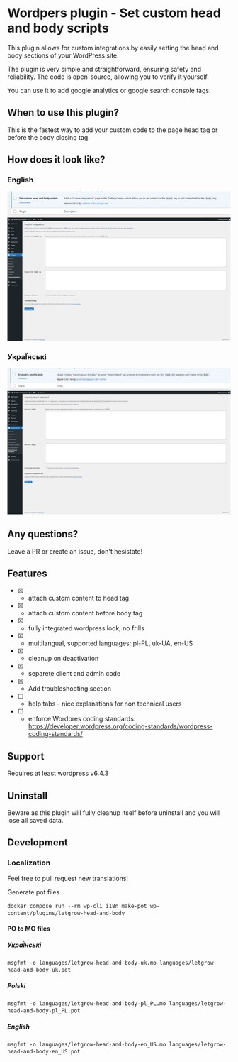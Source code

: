 # Wordpers plugin - Set custom head and body scripts

This plugin allows for custom integrations by easily setting the head and body sections of your WordPress site.

The plugin is very simple and straightforward, ensuring safety and reliability. The code is open-source, allowing you to verify it yourself.

You can use it to add google analytics or google search console tags.

## When to use this plugin?

This is the fastest way to add your custom code to the page head tag or before the body closing tag.

## How does it look like?

### English

![Acivate pluing on plugin list - english](./readme-images/en-plugin-active.png)
![Plugin admin dashboard - english](./readme-images/en-admin-page.png)

### УкраЇнські

![Активувати плагін у списку плагінів](./readme-images/uk-plugin-active.png)
![Панель адміністратора плагінів](./readme-images/uk-admin-page.png)

## Any questions?

Leave a PR or create an issue, don't hesistate!

## Features

- [x] - attach custom content to head tag
- [x] - attach custom content before body tag
- [x] - fully integrated wordpress look, no frills
- [x] - multilangual, supported languages: pl-PL, uk-UA, en-US
- [x] - cleanup on deactivation
- [x] - separete client and admin code
- [x] - Add troubleshooting section
- [ ] - help tabs - nice explanations for non technical users
- [ ] - enforce Wordpres coding standards: https://developer.wordpress.org/coding-standards/wordpress-coding-standards/

## Support

Requires at least wordpress v6.4.3

## Uninstall

Beware as this plugin will fully cleanup itself before uninstall and you will lose all saved data.

## Development

### Localization

Feel free to pull request new translations!

Generate pot files

```
docker compose run --rm wp-cli i18n make-pot wp-content/plugins/letgrow-head-and-body
```

#### PO to MO files

##### УкраЇнські

```
msgfmt -o languages/letgrow-head-and-body-uk.mo languages/letgrow-head-and-body-uk.pot
```

##### Polski

```
msgfmt -o languages/letgrow-head-and-body-pl_PL.mo languages/letgrow-head-and-body-pl_PL.pot
```

##### English

```
msgfmt -o languages/letgrow-head-and-body-en_US.mo languages/letgrow-head-and-body-en_US.pot
```
